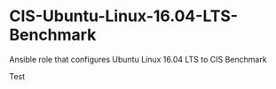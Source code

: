 # CIS-Ubuntu-Linux-16.04-LTS-Benchmark
Ansible role that configures Ubuntu Linux 16.04 LTS to CIS Benchmark

Test
